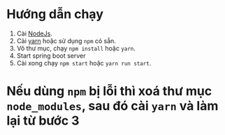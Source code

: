 # Hướng dẫn chạy
1. Cài [NodeJs](https://nodejs.org/en/).
2. Cài [yarn](https://yarnpkg.com/en/) hoặc sử dụng `npm` có sẵn.
3. Vô thư mục, chạy `npm install` hoặc `yarn`.
4. Start spring boot server
5. Cài xong chạy `npm start` hoặc `yarn run start`.
# Nếu dùng `npm` bị lỗi thì xoá thư mục `node_modules`, sau đó cài `yarn` và làm lại từ bước 3

